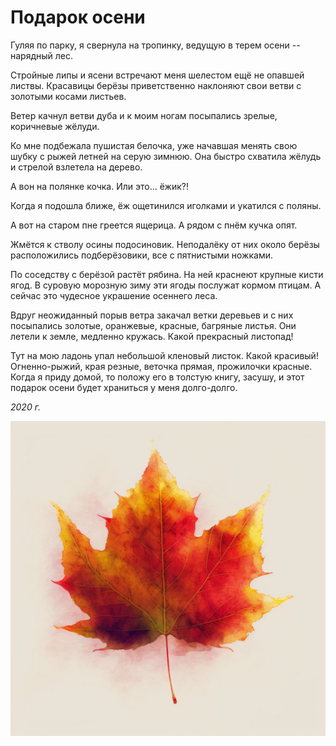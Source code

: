 # Подарок осени

Гуляя по парку, я свернула на тропинку, ведущую в терем осени -- нарядный лес.

Стройные липы и ясени встречают меня шелестом ещё не опавшей листвы. Красавицы берёзы приветственно наклоняют свои ветви с золотыми косами листьев.

Ветер качнул ветви дуба и к моим ногам посыпались зрелые, коричневые жёлуди.

Ко мне подбежала пушистая белочка, уже начавшая менять свою шубку с рыжей летней на серую зимнюю. Она быстро схватила жёлудь и стрелой взлетела на дерево.

А вон на полянке кочка. Или это... ёжик?!

Когда я подошла ближе, ёж ощетинился иголками и укатился с поляны.

А вот на старом пне греется ящерица. А рядом с пнём кучка опят.

Жмётся к стволу осины подосиновик. Неподалёку от них около берёзы расположились подберёзовики, все с пятнистыми ножками.

По соседству с берёзой растёт рябина. На ней краснеют крупные кисти ягод. В суровую морозную зиму эти ягоды послужат кормом птицам. А сейчас это чудесное украшение осеннего леса.

Вдруг неожиданный порыв ветра закачал ветки деревьев и с них посыпались золотые, оранжевые, красные, багряные листья. Они летели к земле, медленно кружась. Какой прекрасный листопад!

Тут на мою ладонь упал небольшой кленовый листок. Какой красивый! Огненно-рыжий, края резные, веточка прямая, прожилочки красные. Когда я приду домой, то положу его в толстую книгу, засушу, и этот подарок осени будет храниться у меня долго-долго.

*2020 г.*

![Кленовый листок](../images/maple-leaf.jpg)
